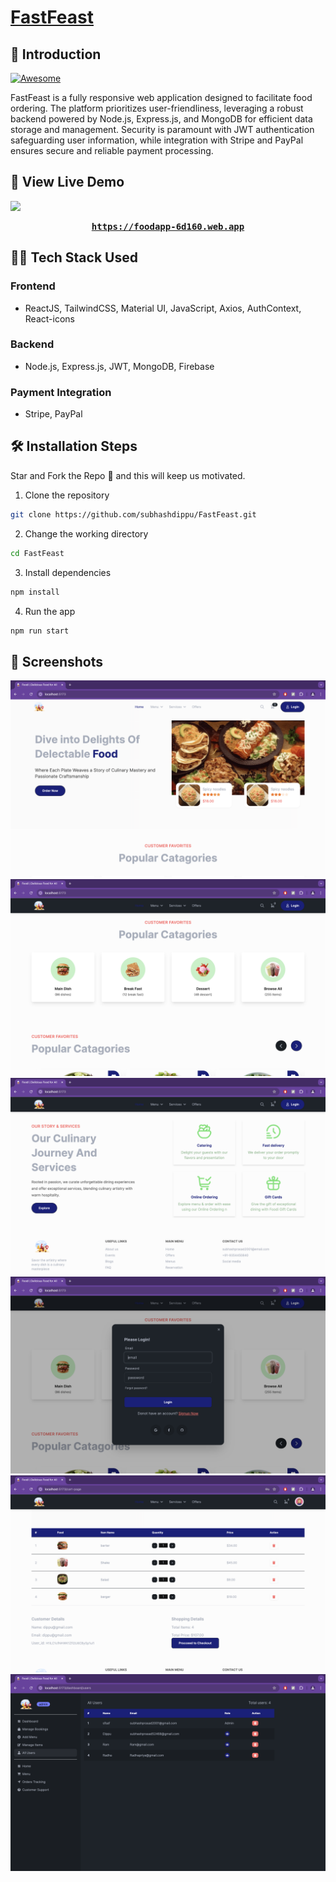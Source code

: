 # [FastFeast]([https://travel-saathi.netlify.app/](https://food-app-client-three.vercel.app))

## 📌 Introduction

[![Awesome](https://awesome.re/badge.svg)](https://awesome.re)

FastFeast is a fully responsive web application designed to facilitate food ordering. The platform prioritizes user-friendliness, leveraging a robust backend powered by Node.js, Express.js, and MongoDB for efficient data storage and management. Security is paramount with JWT authentication safeguarding user information, while integration with Stripe and PayPal ensures secure and reliable payment processing.

## 🚀 View Live Demo

<img src="https://img.shields.io/badge/website-up-greene" />

<pre><center><a href="https://foodapp-6d160.web.app"><b>https://foodapp-6d160.web.app</b></a></center></pre>

## 👨‍💻 Tech Stack Used

### Frontend
 - ReactJS, TailwindCSS, Material UI, JavaScript, Axios, AuthContext, React-icons
### Backend
 - Node.js, Express.js, JWT, MongoDB, Firebase
### Payment Integration
 - Stripe, PayPal

## 🛠️ Installation Steps

Star and Fork the Repo 🌟 and this will keep us motivated.

1. Clone the repository

```bash
git clone https://github.com/subhashdippu/FastFeast.git
```

2. Change the working directory

```bash
cd FastFeast
```

3. Install dependencies

```bash
npm install
```

4. Run the app

```bash
npm run start
```

## 📸 Screenshots

<img src='./FastFeast/Readme/Home.png'/>
<img src='./FastFeast/Readme/Screenshot_1.png'/>
<img src='./FastFeast/Readme/Screenshot_2.png'/>
<img src='./FastFeast/Readme/SignIn.png'/>
<img src='./FastFeast/Readme/Cart.png'/>
<img src='./FastFeast/Readme/Admin Page.png'/>

